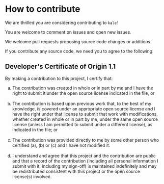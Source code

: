 # How to contribute

We are thrilled you are considering contributing to `kale`!

You are welcome to comment on issues and open new issues.

We welcome pull requests proposing source code changes or additions.

If you contribute any source code, we need you to agree to the following:

## Developer's Certificate of Origin 1.1

By making a contribution to this project, I certify that:

<ol type="a">
  <li>The contribution was created in whole or in part by me and I
      have the right to submit it under the open source license
      indicated in the file; or
  <br><br></li>
  <li>The contribution is based upon previous work that, to the best
      of my knowledge, is covered under an appropriate open source
      license and I have the right under that license to submit that
      work with modifications, whether created in whole or in part
      by me, under the same open source license (unless I am
      permitted to submit under a different license), as indicated
      in the file; or
  <br><br></li>
  <li>The contribution was provided directly to me by some other
      person who certified (a), (b) or (c) and I have not modified
      it.
  <br><br></li>
  <li>I understand and agree that this project and the contribution
      are public and that a record of the contribution (including all
      personal information I submit with it, including my sign-off) is
      maintained indefinitely and may be redistributed consistent with
      this project or the open source license(s) involved.
  </li>
